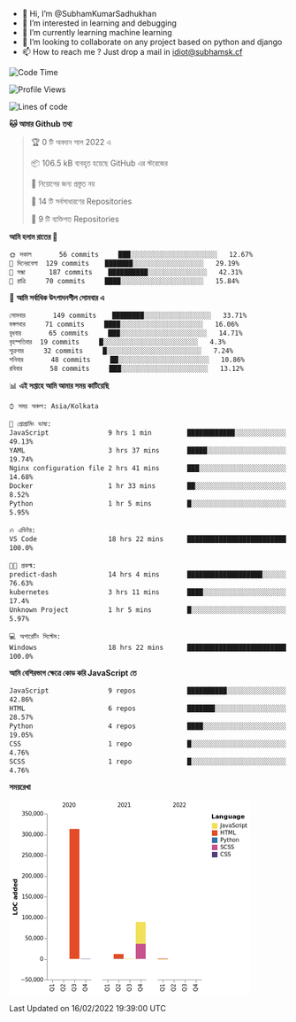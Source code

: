 - 👋 Hi, I’m @SubhamKumarSadhukhan
- 👀 I’m interested in learning and debugging
- 🌱 I’m currently learning machine learning
- 💞️ I’m looking to collaborate on any project based on python and django
- 📫 How to reach me ?
      Just drop a mail in idiot@subhamsk.cf

<!---
SubhamKumarSadhukhan/SubhamKumarSadhukhan is a ✨ special ✨ repository because its `README.md` (this file) appears on your GitHub profile.
You can click the Preview link to take a look at your changes.
--->


<!--START_SECTION:waka-->
![Code Time](http://img.shields.io/badge/Code%20Time-178%20hrs%2027%20mins-blue)

![Profile Views](http://img.shields.io/badge/%E0%A6%AA%E0%A7%8D%E0%A6%B0%E0%A7%8B%E0%A6%AB%E0%A6%BE%E0%A6%87%E0%A6%B2%20%E0%A6%A6%E0%A6%B0%E0%A7%8D%E0%A6%B6%E0%A6%A8-0-blue)

![Lines of code](https://img.shields.io/badge/%E0%A6%B9%E0%A7%8D%E0%A6%AF%E0%A6%BE%E0%A6%B2%E0%A7%8B%20%E0%A6%93%E0%A6%AF%E0%A6%BC%E0%A6%BE%E0%A6%B0%E0%A7%8D%E0%A6%B2%E0%A7%8D%E0%A6%A1%20%E0%A6%A5%E0%A7%87%E0%A6%95%E0%A7%87%20%E0%A6%86%E0%A6%AE%E0%A6%BF%20%E0%A6%B2%E0%A6%BF%E0%A6%96%E0%A7%87%E0%A6%9B%E0%A6%BF-416%20Thousand%20%E0%A6%95%E0%A7%8B%E0%A6%A1%E0%A7%87%E0%A6%B0%20%E0%A6%B2%E0%A6%BE%E0%A6%87%E0%A6%A8-blue)

**🐱 আমার Github তথ্য** 

> 🏆 0 টি অবদান সাল 2022 এ
 > 
> 📦 106.5 kB ব্যবহৃত হয়েছে GitHub এর স্টরেজের 
 > 
> 🚫 নিয়োগের জন্য প্রস্তুত নয়
 > 
> 📜 14 টি সর্বসাধারণের Repositories 
 > 
> 🔑 9 টি ব্যক্তিগত Repositories  
 > 
**আমি হলাম রাতের 🦉** 

```text
🌞 সকাল       56 commits     ███░░░░░░░░░░░░░░░░░░░░░░   12.67% 
🌆 দিনেরবেলা  129 commits    ███████░░░░░░░░░░░░░░░░░░   29.19% 
🌃 সন্ধা      187 commits    ██████████░░░░░░░░░░░░░░░   42.31% 
🌙 রাত্রি     70 commits     ████░░░░░░░░░░░░░░░░░░░░░   15.84%

```
📅 **আমি সর্বাধিক উৎপাদনশীল সোমবার এ** 

```text
সোমবার       149 commits    ████████░░░░░░░░░░░░░░░░░   33.71% 
মঙ্গলবার     71 commits     ████░░░░░░░░░░░░░░░░░░░░░   16.06% 
বুধবার       65 commits     ███░░░░░░░░░░░░░░░░░░░░░░   14.71% 
বৃহস্পতিবার  19 commits     █░░░░░░░░░░░░░░░░░░░░░░░░   4.3% 
শুক্রবার     32 commits     █░░░░░░░░░░░░░░░░░░░░░░░░   7.24% 
শনিবার       48 commits     ██░░░░░░░░░░░░░░░░░░░░░░░   10.86% 
রবিবার       58 commits     ███░░░░░░░░░░░░░░░░░░░░░░   13.12%

```


📊 **এই সপ্তাহে আমি আমার সময় কাটিয়েছি** 

```text
⌚︎ সময় অঞ্চল: Asia/Kolkata

💬 প্রোগ্রামিং ভাষা: 
JavaScript               9 hrs 1 min         ████████████░░░░░░░░░░░░░   49.13% 
YAML                     3 hrs 37 mins       █████░░░░░░░░░░░░░░░░░░░░   19.74% 
Nginx configuration file 2 hrs 41 mins       ███░░░░░░░░░░░░░░░░░░░░░░   14.68% 
Docker                   1 hr 33 mins        ██░░░░░░░░░░░░░░░░░░░░░░░   8.52% 
Python                   1 hr 5 mins         █░░░░░░░░░░░░░░░░░░░░░░░░   5.95%

🔥 এডিটর: 
VS Code                  18 hrs 22 mins      █████████████████████████   100.0%

🐱‍💻 প্রকল্ম: 
predict-dash             14 hrs 4 mins       ███████████████████░░░░░░   76.63% 
kubernetes               3 hrs 11 mins       ████░░░░░░░░░░░░░░░░░░░░░   17.4% 
Unknown Project          1 hr 5 mins         █░░░░░░░░░░░░░░░░░░░░░░░░   5.97%

💻 অপারেটিং সিস্টেম: 
Windows                  18 hrs 22 mins      █████████████████████████   100.0%

```

**আমি বেশিরভাগ ক্ষেত্রে কোড করি JavaScript তে** 

```text
JavaScript               9 repos             ██████████░░░░░░░░░░░░░░░   42.86% 
HTML                     6 repos             ███████░░░░░░░░░░░░░░░░░░   28.57% 
Python                   4 repos             ████░░░░░░░░░░░░░░░░░░░░░   19.05% 
CSS                      1 repo              █░░░░░░░░░░░░░░░░░░░░░░░░   4.76% 
SCSS                     1 repo              █░░░░░░░░░░░░░░░░░░░░░░░░   4.76%

```


**সময়রেখা**

![Chart not found](https://raw.githubusercontent.com/SubhamKumarSadhukhan/SubhamKumarSadhukhan/main/charts/bar_graph.png) 


 Last Updated on 16/02/2022 19:39:00 UTC
<!--END_SECTION:waka-->

